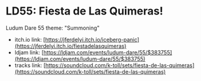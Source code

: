 # LD55: Fiesta de Las Quimeras!

Ludum Dare 55 theme: "Summoning"

- itch.io link: [https://jferdelyi.itch.io/iceberg-panic](https://jferdelyi.itch.io/fiestadelasquimeras)
- ldjam link: [https://ldjam.com/events/ludum-dare/55/$383755](https://ldjam.com/events/ludum-dare/55/$383755)
- tracks link: [https://soundcloud.com/k-toll/sets/fiesta-de-las-quimeras](https://soundcloud.com/k-toll/sets/fiesta-de-las-quimeras)
